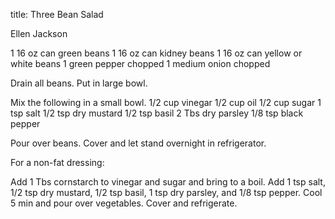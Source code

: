 title: Three  Bean Salad

Ellen Jackson

1 16 oz can green beans
1 16 oz can kidney beans
1 16 oz can yellow or white beans
1 green pepper chopped 
1 medium onion chopped

Drain all beans.  Put in large bowl.

Mix the following in a small bowl.
1/2 cup vinegar
1/2 cup oil 
1/2 cup sugar
1 tsp salt
1/2 tsp dry mustard
1/2 tsp basil
2 Tbs dry parsley
1/8 tsp black pepper

Pour over beans.  Cover and let stand overnight in refrigerator.

For a non-fat dressing:

Add 1 Tbs cornstarch to vinegar and sugar and bring to a boil.  Add 1 tsp salt, 1/2 tsp dry mustard, 1/2 tsp basil, 1 tsp dry parsley, and 1/8 tsp pepper.  Cool 5 min and pour over vegetables.  Cover and refrigerate.
